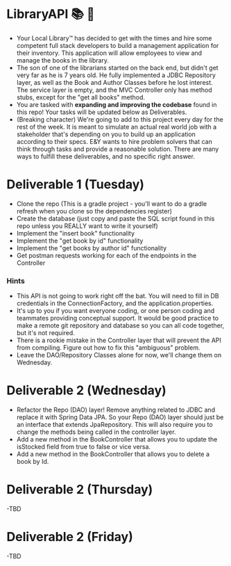 # LibraryAPI :books: :bank:

- Your Local Library™ has decided to get with the times and hire some competent full stack developers to build a management application for their inventory. This application will allow employees to view and manage the books in the library. 
- The son of one of the librarians started on the back end, but didn't get very far as he is 7 years old. He fully implemented a JDBC Repository layer, as well as the Book and Author Classes before he lost interest. The service layer is empty, and the MVC Controller only has method stubs, except for the "get all books" method.
- You are tasked with **expanding and improving the codebase** found in this repo! Your tasks will be updated below as Deliverables.
- (Breaking character) We're going to add to this project every day for the rest of the week. It is meant to simulate an actual real world job with a stakeholder that's depending on you to build up an application according to their specs. E&Y wants to hire problem solvers that can think through tasks and provide a reasonable solution. There are many ways to fulfill these deliverables, and no specific right answer.


# Deliverable 1 (Tuesday)

- Clone the repo (This is a gradle project - you'll want to do a gradle refresh when you clone so the dependencies register)
- Create the database (just copy and paste the SQL script found in this repo unless you REALLY want to write it yourself)
- Implement the "insert book" functionality
- Implement the "get book by id" functionality
- Implement the "get books by author id" functionality
- Get postman requests working for each of the endpoints in the Controller

### Hints

- This API is not going to work right off the bat. You will need to fill in DB credentials in the ConnectionFactory, and the application.properties. 
- It's up to you if you want everyone coding, or one person coding and teammates providing conceptual support. It would be good practice to make a remote git repository and database so you can all code together, but it's not required.
- There is a rookie mistake in the Controller layer that will prevent the API from compiling. Figure out how to fix this "ambiguous" problem.
- Leave the DAO/Repository Classes alone for now, we'll change them on Wednesday.

# Deliverable 2 (Wednesday)

- Refactor the Repo (DAO) layer! Remove anything related to JDBC and replace it with Spring Data JPA. So your Repo (DAO) layer should just be an interface that extends JpaRepository. This will also require you to change the methods being called in the controller layer.
- Add a new method in the BookController that allows you to update the isStocked field from true to false or vice versa. 
- Add a new method in the BookController that allows you to delete a book by Id.

# Deliverable 2 (Thursday)

-TBD

# Deliverable 2 (Friday)

-TBD
